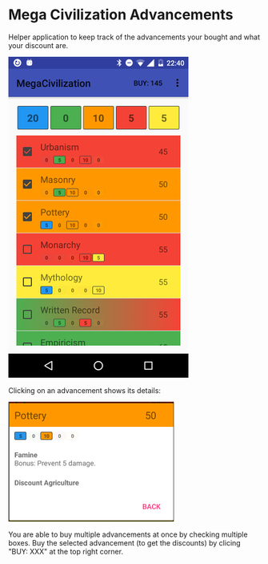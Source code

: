 
# Mega Civilization Advancements

Helper application to keep track of the advancements your bought and what your discount are. 

![Screenshot](/docs/Screenshot.png)

Clicking on an advancement shows its details:

![Screenshot advancement](/docs/Screenshot_advancement.png)

You are able to buy multiple advancements at once by checking multiple boxes. Buy the selected advancement (to get the discounts) by clicing "BUY: XXX" at the top right corner.
